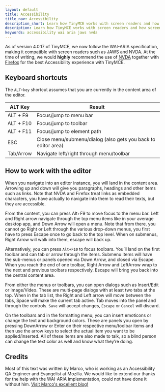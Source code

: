 ```yaml
---
layout: default
title: Accessibility
title_nav: Accessibility
description_short: Learn how TinyMCE works with screen readers and how screen readers work with TinyMCE.
description: Learn how TinyMCE works with screen readers and how screen readers work with TinyMCE.
keywords: accessibility wai aria jaws nvda
---
```


As of version 4.0.17 of TinyMCE, we now follow the WAI-ARIA specification, making it compatible with screen readers such as JAWS and NVDA. At the time of writing, we would **highly** recommend the use of [NVDA](http://www.nvaccess.org/) together with [Firefox](https://www.mozilla.org/en-US/firefox/products/) for the best Accessibility experience with TinyMCE.

## Keyboard shortcuts

The `ALT+key` shortcut assumes that you are currently in the content area of the editor.

| ALT Key   | Result      |
|-----------|-------------|
| ALT + F9  | Focus/jump to menu bar |
| ALT + F10 | Focus/jump to toolbar |
| ALT + F11 | Focus/jump to element path |
| ESC       | Close menu/submenu/dialog (also gets you back to editor area) |
| Tab/Arrow | Navigate left/right through menu/toolbar |


## How to work with the editor

When you navigate into an editor instance, you will land in the content area. Arrowing up and down will give you paragraphs, headings and other items such as links. Note that NVDA and Firefox treat links as embedded characters, you have actually to navigate into them to read their texts, but they are accessible.

From the content, you can press Alt+F9 to move focus to the menu bar. Left and Right arrow navigate through the top menu items like in your average desktop app, and Down Arrow will open a menu. Note that from there, you cannot go Right or Left through the various drop-down menus, you first have to press Escape once to go back to the top level. When on submenus, Right Arrow will walk into them, escape will back up.

Alternatively, you can press `Alt+F10` to focus toolbars. You’ll land on the first toolbar and can tab or arrow through the items. Submenu items will have the sub-menus or panels opened via Down Arrow, and closed via Escape. When you reach the end of one toolbar, Right Arrow and LeftArrow wrap to the next and previous toolbars respectively. Escape will bring you back into the central content area.

From either the menus or toolbars, you can open dialogs such as Insert/Edit or Image/Video. These are multi-page dialogs with at least two tabs at the top. When in the tab list, the Right and Left arrow will move between the tabs, Space will make the current tab active. Tab moves into the panel and through the controls. `Save` will accept changes, `Escape` or `Cancel` will discard.

On the toolbars and in the formatting menu, you can insert emoticons or change the text and background colors. These are panels you open by pressing DownArrow or Enter on their respective menu/toolbar items and then use the arrow keys to select the actual item you want to be applied/inserted. All of these items are also made to talk, so a blind person can change the text color as well and know what they’re doing.

## Credits

Most of this text was written by Marco, who is working as an Accessibility QA Engineer and Evangelist at Mozilla. We would like to extend our thanks for the help with the WAI-ARIA implementation, could not have done it without him. [Visit Marco's excellent blog!](http://www.marcozehe.de/)
